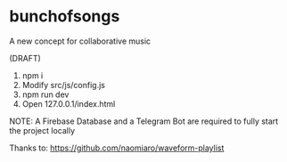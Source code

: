 # bunchofsongs
A new concept for collaborative music

(DRAFT)

1. npm i
2. Modify src/js/config.js
3. npm run dev
4. Open 127.0.0.1/index.html

NOTE: A Firebase Database and a Telegram Bot are required to fully start the project locally

Thanks to:
https://github.com/naomiaro/waveform-playlist
